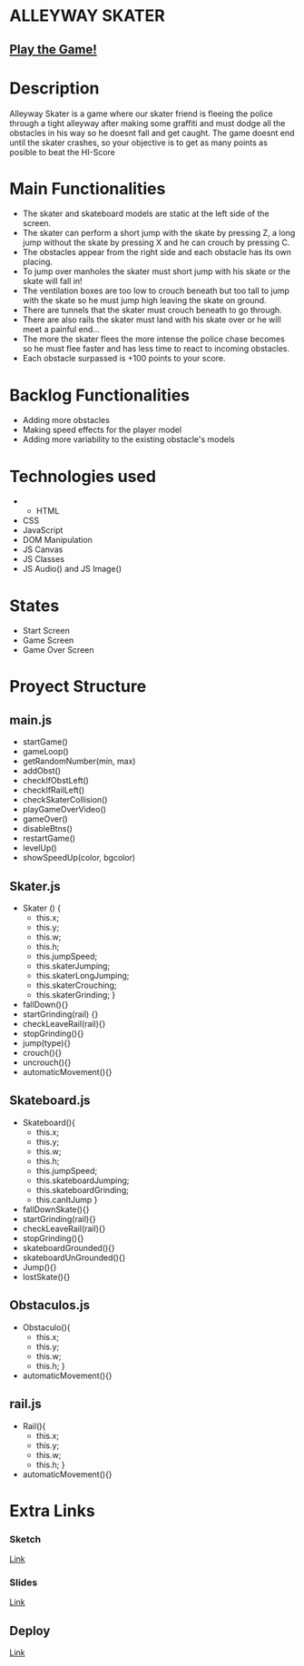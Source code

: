# ALLEYWAY SKATER

## [Play the Game!](https://r-ruizfer.github.io/Alleyway-Skater/)




# Description

Alleyway Skater is a game where our skater friend is fleeing the police through a tight alleyway after making some graffiti and must dodge all the obstacles in his way so he doesnt fall and get caught. The game doesnt end until the skater crashes, so your objective is to get as many points as posible to beat the HI-Score


# Main Functionalities

- The skater and skateboard models are static at the left side of the screen.
- The skater can perform a short jump with the skate by pressing Z, a long jump without the skate by pressing X and he can crouch by pressing C.
- The obstacles appear from the right side and each obstacle has its own placing.
- To jump over manholes the skater must short jump with his skate or the skate will fall in!
- The ventilation boxes are too low to crouch beneath but too tall to jump with the skate so he must jump high leaving the skate on ground.
- There are tunnels that the skater must crouch beneath to go through.
- There are also rails the skater must land with his skate over or he will meet a painful end...
- The more the skater flees the more intense the police chase becomes so he must flee faster and has less time to react to incoming obstacles.
- Each obstacle surpassed is +100 points to your score.

# Backlog Functionalities

- Adding more obstacles
- Making speed effects for the player model
- Adding more variability to the existing obstacle's models

# Technologies used

- - HTML
- CSS
- JavaScript
- DOM Manipulation
- JS Canvas
- JS Classes
- JS Audio() and JS Image()

# States

- Start Screen
- Game Screen
- Game Over Screen

# Proyect Structure

## main.js
- startGame()   
- gameLoop()
- getRandomNumber(min, max)
- addObst() 
- checkIfObstLeft() 
- checkIfRailLeft() 
- checkSkaterCollision() 
- playGameOverVideo() 
- gameOver() 
- disableBtns() 
- restartGame() 
- levelUp() 
- showSpeedUp(color, bgcolor)

## Skater.js 
- Skater () {
    - this.x;
    - this.y;
    - this.w;
    - this.h;
    - this.jumpSpeed; 
    - this.skaterJumping;
    - this.skaterLongJumping;
    - this.skaterCrouching;
    - this.skaterGrinding;
}
- fallDown(){}
- startGrinding(rail) {}
- checkLeaveRail(rail){}
- stopGrinding(){}
- jump(type){}
- crouch(){}
- uncrouch(){}
- automaticMovement(){}

## Skateboard.js
- Skateboard(){
    - this.x;
    - this.y;
    - this.w;
    - this.h;
    - this.jumpSpeed; 
    - this.skateboardJumping;    
    - this.skateboardGrinding;
    - this.canItJump
}
- fallDownSkate(){}
- startGrinding(rail){}
- checkLeaveRail(rail){}
- stopGrinding(){}
- skateboardGrounded(){}
- skateboardUnGrounded(){}
- Jump(){}
- lostSkate(){}

## Obstaculos.js
- Obstaculo(){
    - this.x;
    - this.y;
    - this.w;
    - this.h;
}
- automaticMovement(){}

## rail.js
- Rail(){
    - this.x;
    - this.y;
    - this.w;
    - this.h;
}
- automaticMovement(){}


# Extra Links 

### Sketch
[Link](https://excalidraw.com/#json=QXSZ88d5BrAl13hcTC_m2,3LjiRoseh7w1g1-QBqIvEw)

### Slides
[Link](https://docs.google.com/presentation/d/1qf0410JYRiyarIWOhR3olQCTWodYTv9xHdp1TeE9Afw/edit?usp=sharing)

## Deploy
[Link](https://r-ruizfer.github.io/Alleyway-Skater/)
